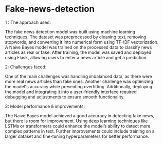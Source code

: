 # Fake-news-detection

 1 : The approach used:
 
 The fake news detection model was built using machine learning techniques. The dataset was preprocessed by cleaning text, removing stopwords, and converting it into numerical form using TF-IDF vectorization. A Naive Bayes model was trained on the processed data to classify news articles as real or fake. After training, the model was saved and deployed using Flask, allowing users to enter a news article and get a prediction.
 
 2: Challenges faced:
 
 One of the main challenges was handling imbalanced data, as there were more real news articles than fake ones. Another challenge was optimizing the model's accuracy while preventing overfitting. Additionally, deploying the model and integrating it into a user-friendly interface required debugging and adjustments to ensure smooth functionality.

 3: Model performance & improvements:
 
The Naive Bayes model achieved a good accuracy in detecting fake news, but there is room for improvement. Using deep learning techniques like LSTMs or transformers could enhance the model’s ability to detect more complex patterns in text. Further improvements could include training on a larger dataset and fine-tuning hyperparameters for better performance.
